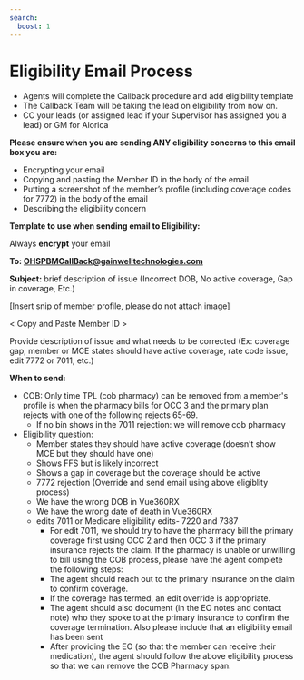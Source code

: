 ```yaml
---
search:
  boost: 1
---
```


# Eligibility Email Process

-	Agents will complete the Callback procedure and add eligibility template 
- The Callback Team will be taking the lead on eligibility from now on. 
- CC your leads (or assigned lead if your Supervisor has assigned you a lead) or GM for Alorica 

**Please ensure when you are sending ANY eligibility concerns to this email box you are:**

- Encrypting your email 
- Copying and pasting the Member ID in the body of the email 
- Putting a screenshot of the member’s profile (including coverage codes for 7772) in the body of the email 
- Describing the eligibility concern 

**Template to use when sending email to Eligibility:** 

Always **encrypt** your email 

**To: OHSPBMCallBack@gainwelltechnologies.com**   

**Subject:** brief description of issue (Incorrect DOB, No active coverage, Gap in coverage, Etc.) 

[Insert snip of member profile, please do not attach image]

< Copy and Paste Member ID > 

Provide description of issue and what needs to be corrected (Ex: coverage gap, member or MCE states should have active coverage, rate code issue, edit 7772 or 7011, etc.) 

**When to send:** 

- COB: Only time TPL (cob pharmacy) can be removed from a member's profile is when the pharmacy bills for OCC 3 and the primary plan rejects with one of the following rejects 65-69.  
   - If no bin shows in the 7011 rejection: we will remove cob pharmacy 
- Eligibility question:  
  - Member states they should have active coverage (doesn’t show MCE but they should have one) 
  - Shows FFS but is likely incorrect 
  - Shows a gap in coverage but the coverage should be active 
  - 7772 rejection (Override and send email using above eligiblity process)
  - We have the wrong DOB in Vue360RX
  - We have the wrong date of death in Vue360RX
  - edits 7011 or Medicare eligibility edits- 7220 and 7387 
    - For edit 7011, we should try to have the pharmacy bill the primary coverage first using OCC 2 and then OCC 3 if the primary insurance rejects the claim.  If the pharmacy is unable or unwilling to bill using the COB process, please have the agent complete the following steps: 
    - The agent should reach out to the primary insurance on the claim to confirm coverage. 
    - If the coverage has termed, an edit override is appropriate.   
    - The agent should also document (in the EO notes and contact note) who they spoke to at the primary insurance to confirm the coverage termination. Also please include that an eligibility email has been sent   
    - After providing the EO (so that the member can receive their medication), the agent should follow the above eligibility process so that we can remove the COB Pharmacy span. 



